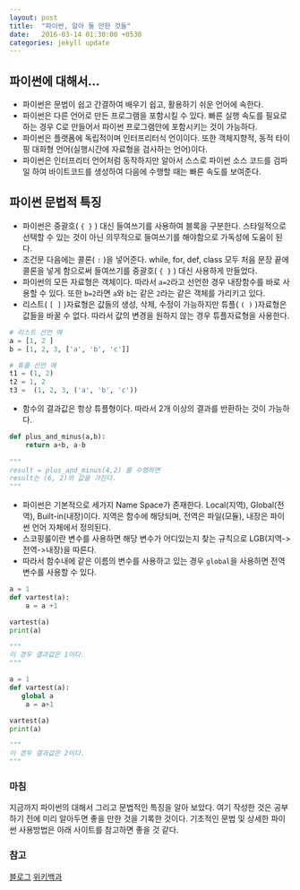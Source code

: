 ```yaml
---
layout: post
title:  "파이썬, 알아 둘 만한 것들"
date:   2016-03-14 01:30:00 +0530
categories: jekyll update
---
```


## 파이썬에 대해서...
- 파이썬은 문법이 쉽고 간결하여 배우기 쉽고, 활용하기 쉬운 언어에 속한다.
- 파이썬은 다른 언어로 만든 프로그램을 포함시킬 수 있다. 빠른 실행 속도를 필요로 하는 경우 C로 만들어서 파이썬 프로그램안에 포함시키는 것이 가능하다.
- 파이썬은 플랫폼에 독립적이며 인터프리터식 언이이다. 또한 객체지향적, 동적 타이핑 대화형 언어(실행시간에 자료형을 검사하는 언어)이다.
- 파이썬은 인터프리터 언어처럼 동작하지만 알아서 스스로 파이썬 소스 코드를 검파일 하여 바이트코드를 생성하여 다음에 수행할 때는 빠른 속도를 보여준다.

## 파이썬 문법적 특징
- 파이썬은 중괄호( ```{ }``` ) 대신 들여쓰기를 사용하여 블록을 구분한다. 스타일적으로 선택할 수 있는 것이 아닌 의무적으로 들여쓰기를 해야함으로 가독성에 도움이 된다.
- 조건문 다음에는 콜론( ```:``` )을 넣어준다. while, for, def, class 모두 처음 문장 끝에 콜론을 넣게 함으로써 들여쓰기를 중괄호( ```{ }``` ) 대신 사용하게 만들었다.
- 파이썬의 모든 자료형은 객체이다. 따라서 ```a=2```라고 선언한 경우 내장함수를 바로 사용할 수 있다. 또한 ```b=2```라면 ```a```와 ```b```는 같은 ```2```라는 같은 객체를 가리키고 있다.
- 리스트( ```[ ]``` )자료형은 값들의 생성, 삭제, 수정이 가능하지만 튜플( ```( )``` )자료형은 값들을 바꿀 수 없다. 따라서 값의 변경을 원하지 않는 경우 튜플자료형을 사용한다.

```python
# 리스트 선언 예
a = [1, 2 ]
b = [1, 2, 3, ['a', 'b', 'c']]

# 튜플 선언 예
t1 = (1, 2)
t2 = 1, 2
t3 =  (1, 2, 3, ('a', 'b', 'c'))
```

- 함수의 결과값은 항상 튜플형이다. 따라서 2개 이상의 결과를 반환하는 것이 가능하다.

```python
def plus_and_minus(a,b):
	return a+b, a-b
	
"""
result = plus_and_minus(4,2) 를 수행하면
result는 (6, 2)의 값을 가진다.
"""
```

- 파이썬은 기본적으로 세가지 Name Space가 존재한다. Local(지역), Global(전역), Built-in(내장)이다. 지역은 함수에 해당되며, 전역은 파일(모듈), 내장은 파이썬 언어 자체에서 정의된다.
- 스코핑룰이란 변수를 사용하면 해당 변수가 어디있는지 찾는 규칙으로 LGB(지역->전역->내장)을 따른다.
- 따라서 함수내에 같은 이름의 변수를 사용하고 있는 경우 ```global```을 사용하면 전역변수를 사용할 수 있다.

```python
a = 1 
def vartest(a): 
    a = a +1 

vartest(a) 
print(a)

"""
이 경우 결과값은 1이다.
"""
```

```python
a = 1 
def vartest(a): 
   global a 
    a = a+1

vartest(a) 
print(a)

"""
이 경우 결과값은 2이다.
"""
```



### 마침
지금까지 파이썬의 대해서 그리고 문법적인 특징을 알아 보았다. 여기 작성한 것은 공부하기 전에 미리 알아두면 좋을 만한 것을 기록한 것이다. 기초적인 문법 및 상세한 파이썬 사용방법은 아래 사이트를 참고하면 좋을 것 같다.

### 참고
[블로그](https://wikidocs.net/5)
[위키백과](https://ko.wikipedia.org/wiki/%ED%8C%8C%EC%9D%B4%EC%8D%AC)
